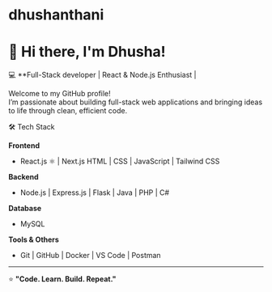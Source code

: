# dhushanthani
# 👋 Hi there, I'm Dhusha!  

💻 **Full-Stack developer | React & Node.js Enthusiast | 

Welcome to my GitHub profile!  
I’m passionate about building full-stack web applications and bringing ideas to life through clean, efficient code.


🛠️ Tech Stack

**Frontend**
- React.js ⚛️ | Next.js HTML | CSS | JavaScript  | Tailwind CSS  

**Backend**
- Node.js | Express.js | Flask | Java | PHP | C#

 **Database**
- MySQL  

 **Tools & Others**
- Git | GitHub | Docker | VS Code | Postman

---

⭐ **"Code. Learn. Build. Repeat."**
